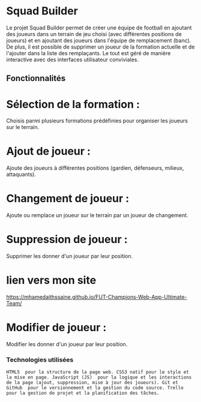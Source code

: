 # Squad Builder
Le projet Squad Builder permet de créer une équipe de football en ajoutant des joueurs dans un terrain de jeu choisi (avec différentes positions de joueurs)
et en ajoutant des joueurs dans l'équipe de remplacement (banc). 
De plus, il est possible de supprimer un joueur de la formation actuelle et de l'ajouter dans la liste des remplaçants. 
Le tout est géré de manière interactive avec des interfaces utilisateur conviviales.

## Fonctionnalités

# Sélection de la formation :
Choisis parmi plusieurs formations prédéfinies pour organiser les joueurs sur le terrain.

# Ajout de joueur :
Ajoute des joueurs à différentes positions (gardien, défenseurs, milieux, attaquants).

# Changement de joueur :
Ajoute ou remplace un joueur sur le terrain par un joueur de changement.

# Suppression de joueur : 
Supprimer les donner d'un joueur par leur position.

# lien vers mon site 
https://mhamedaithssaine.github.io/FUT-Champions-Web-App-Ultimate-Team/

# Modifier de joueur  :
Modifier les donner d'un joueur par leur position.

### Technologies utilisées
``
 HTML5 
pour la structure de la page web.
 CSS3 natif
pour le style et la mise en page.
 JavaScript (JS) 
pour la logique et les interactions de la page (ajout, suppression, mise à jour des joueurs).
 Git et GitHub 
pour le versionnement et la gestion du code source.
 Trello
pour la gestion de projet et la planification des tâches.
``
